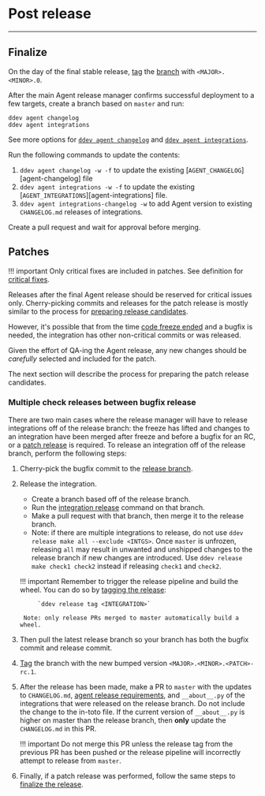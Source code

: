 # Post release

-----

## Finalize

On the day of the final stable release, [tag](pre-release.md#tag) the [branch](pre-release.md#branch) with `<MAJOR>.<MINOR>.0`.

After the main Agent release manager confirms successful deployment to a few targets, create a branch based on `master` and run:

```
ddev agent changelog
ddev agent integrations
```

See more options for [`ddev agent changelog`](../../ddev/cli.md#ddev-agent-changelog) and
[`ddev agent integrations`](../../ddev/cli.md#ddev-agent-integrations).

Run the following commands to update the contents:

1. `ddev agent changelog -w -f` to update the existing [`AGENT_CHANGELOG`][agent-changelog] file
2. `ddev agent integrations -w -f` to update the existing [`AGENT_INTEGRATIONS`][agent-integrations] file.
3. `ddev agent integrations-changelog -w` to add Agent version to existing `CHANGELOG.md` releases of integrations.

Create a pull request and wait for approval before merging.

## Patches

!!! important
    Only critical fixes are included in patches. See definition for
    [critical fixes](https://github.com/DataDog/datadog-floss-guidance/blob/master/docs/severity.md#critical).

Releases after the final Agent release should be reserved for critical issues only. Cherry-picking commits and releases for
 the patch release is mostly similar to the process for [preparing release candidates](pre-release.md#release-candidates).

However, it's possible that from the time [code freeze ended](pre-release.md#release-week) and a bugfix is needed,
the integration has other non-critical commits or was released.

Given the effort of QA-ing the Agent release, any new changes should be _carefully_ selected and included for the patch.

The next section will describe the process for preparing the patch release candidates.

### Multiple check releases between bugfix release

There are two main cases where the release manager will have to release integrations off of the release branch: the freeze has lifted and changes to an integration have been merged after freeze and before a bugfix for an RC, or a [patch release](#patches) is required. To release an integration off of the release branch, perform the following steps:

1. Cherry-pick the bugfix commit to the [release branch](pre-release.md#branch).
2. Release the integration.
    - Create a branch based off of the release branch. 
    - Run the [integration release](../integration-release.md#new-integrations) command on that branch.
    - Make a pull request with that branch, then merge it to the release branch.
    - Note: if there are multiple integrations to release, do not use `ddev release make all --exclude <INTGS>`. Once `master` is unfrozen, releasing `all` may result in unwanted and unshipped changes to the release branch if new changes are introduced. Use `ddev release make check1 check2` instead if releasing `check1` and `check2`.

    !!! important
        Remember to trigger the release pipeline and build the wheel. You can do so by [tagging the release](../../ddev/cli.md#ddev-release-tag):

            `ddev release tag <INTEGRATION>`

        Note: only release PRs merged to master automatically build a wheel.


3. Then pull the latest release branch so your branch has both the bugfix commit and release commit.

4. [Tag](pre-release.md#tag) the branch with the new bumped version `<MAJOR>.<MINOR>.<PATCH>-rc.1`.

5. After the release has been made, make a PR to `master` with the updates to `CHANGELOG.md`, [agent release requirements](https://github.com/DataDog/integrations-core/blob/master/requirements-agent-release.txt), and `__about__.py` of the integrations that were released on the release branch. Do not include the change to the in-toto file. If the current version of `__about__.py` is higher on master than the release branch, then **only** update the `CHANGELOG.md` in this PR.

    !!! important
        Do not merge this PR unless the release tag from the previous PR has been pushed or the release pipeline will incorrectly attempt to release from `master`.

6. Finally, if a patch release was performed, follow the same steps to [finalize the release](#finalize).
